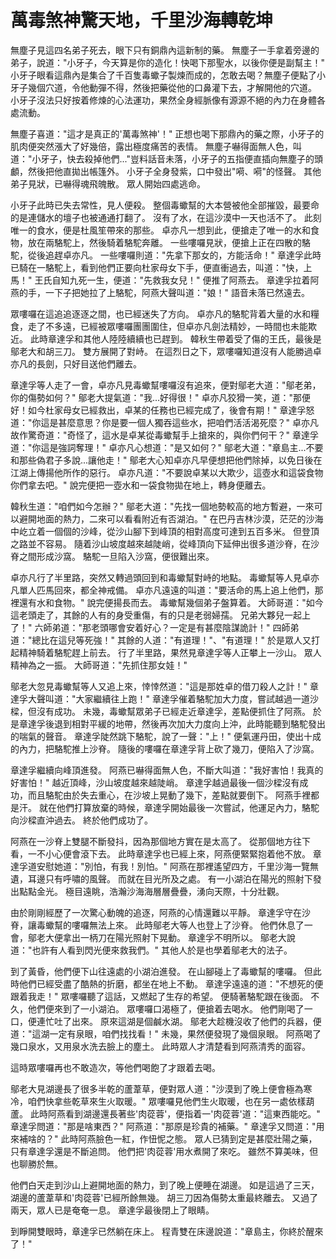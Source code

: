 # 萬毒煞神驚天地，千里沙海轉乾坤

無塵子見這四名弟子死去，眼下只有銅鼎內這新制的藥。 無塵子一手拿着旁邊的弟子，說道："小牙子，今天算是你的造化！快喝下那聖水，以後你便是副幫主！" 小牙子眼看這鼎內是集合了千百隻毒蠍子製煉而成的，怎敢去喝？無塵子便點了小牙子幾個穴道，令他動彈不得，然後把藥從他的口鼻灌下去，才解開他的穴道。 小牙子沒法只好按着修煉的心法運功，果然全身經脈像有源源不絕的內力在身體各處流動。

無塵子喜道："這才是真正的'萬毒煞神'！" 正想也喝下那鼎內的藥之際，小牙子的肌肉便突然漲大了好幾倍，露出極度痛苦的表情。 無塵子嚇得面無人色，叫道："小牙子，快去殺掉他們..."豈料話音未落，小牙子的五指便直插向無塵子的頭顱，然後把他直拋出帳篷外。 小牙子全身發紫，口中發出"嗬、嗬"的怪聲。 其他弟子見狀，已嚇得魂飛魄散。 眾人開始四處逃命。

小牙子此時已失去常性，見人便殺。 整個毒蠍幫的大本營被他全部摧毀，最要命的是連儲水的壇子也被通通打翻了。 沒有了水，在這沙漠中一天也活不了。 此刻唯一的食水，便是杜風笙帶來的那些。 卓亦凡一想到此，便搶走了唯一的水和食物，放在兩駱駝上，然後騎着駱駝奔離。 一些嘍囉見狀，便搶上正在四散的駱駝，從後追趕卓亦凡。 一些嘍囉則道："先拿下那女的，方能活命！" 章達孚此時已騎在一駱駝上，看到他們正要向杜家母女下手，便直衝過去，叫道："快，上馬！" 王氏自知九死一生，便道："先救我女兒！" 便推了阿燕去。 章達孚拉着阿燕的手，一下子把她拉了上駱駝，阿燕大聲叫道："娘！" 語音未落已然遠去。

眾嘍囉在這追追逐逐之間，也已經迷失了方向。 卓亦凡的駱駝背着大量的水和糧食，走了不多遠，已經被眾嘍囉團團圍住，但卓亦凡劍法精妙，一時間也未能欺近。 此時章達孚和其他人陸陸續續也已趕到。 韓秋生帶着受了傷的王氏，最後是鄔老大和胡三刀。 雙方展開了對峙。 在這烈日之下，眾嘍囉知道沒有人能勝過卓亦凡的長劍，只好目送他們離去。

章達孚等人走了一會，卓亦凡見毒蠍幫嘍囉沒有追來，便對鄔老大道："鄔老弟，你的傷勢如何？" 鄔老大提氣道："我...好得很！" 卓亦凡狡猾一笑，道："那便好！如今杜家母女已經救出，卓某的任務也已經完成了，後會有期！" 章達孚怒道："你這是甚麼意思？你是要一個人獨吞這些水，把咱們活活渴死麼？" 卓亦凡故作驚奇道："奇怪了，這水是卓某從毒蠍幫手上搶來的，與你們何干？" 章達孚道："你這是強詞奪理！" 卓亦凡心想道："是又如何？" 鄔老大道："章島主...不要和那些偽君子多說...讓他走！" 鄔老大心知卓亦凡早便想把他們除掉，以免日後在江湖上傳揚他所作的惡行。 卓亦凡道："不要說卓某以大欺少，這壺水和這袋食物你們拿去吧。" 說完便把一壺水和一袋食物拋在地上，轉身便離去。

韓秋生道："咱們如今怎辦？" 鄔老大道："先找一個地勢較高的地方暫避，一來可以避開地面的熱力，二來可以看看附近有否湖泊。" 在巴丹吉林沙漠，茫茫的沙海中屹立着一個個的沙峰，從沙山腳下到峰頂的相對高度可達到五百多米。 但登頂之路並不容易。 隨着沙山坡度越來越陡峭，從峰頂向下延伸出很多道沙脊，在沙脊之間形成沙窩。 駱駝一旦陷入沙窩，便很難出來。

卓亦凡行了半里路，突然又轉過頭回到和毒蠍幫對峙的地點。 毒蠍幫等人見卓亦凡單人匹馬回來，都全神戒備。 卓亦凡遠遠的叫道："要活命的馬上追上他們，那裡還有水和食物。" 說完便揚長而去。 毒蠍幫幾個弟子盤算着。 大師哥道："如今這老頭走了，其餘的人有的身受重傷，有的只是老弱婦孺。 兄弟大夥兒一起上了！" 六師弟道："那老頭哪會安着好心？一定是有甚麼陰謀詭計！" 四師弟道："總比在這兒等死強！" 其餘的人道："有道理！"、"有道理！" 於是眾人又打起精神騎着駱駝趕上前去。 行了半里路，果然見章達孚等人正攀上一沙山。 眾人精神為之一振。 大師哥道："先抓住那女娃！"

鄔老大忽見毒蠍幫等人又追上來，悻悻然道："這是那姓卓的借刀殺人之計！" 章達孚大聲叫道："大家繼續往上跑！" 章達孚催着駱駝加大力度，嘗試越過一道沙樑，但沒有成功。 未幾，毒蠍幫眾弟子已經走近章達孚，差點便抓住了阿燕。 於是章達孚後退到相對平緩的地帶，然後再次加大力度向上沖，此時能聽到駱駝發出的喘氣的聲音。 章達孚陡然跳下駱駝，說了一聲："上！" 便氣運丹田，使出十成的內力，把駱駝推上沙脊。 隨後的嘍囉在章達孚背上砍了幾刀，便陷入了沙窩。

章達孚繼續向峰頂進發。 阿燕已嚇得面無人色，不斷大叫道："我好害怕！我真的好害怕！" 越近頂峰，沙山坡度越來越陡峭。 章達孚越過最後一個沙樑沒有成功，而且駱駝由於失去重心，在沙坡上晃動了幾下，差點就要倒下。 阿燕手裡都是汗。 就在他們打算放棄的時候，章達孚開始最後一次嘗試，他運足內力，駱駝向沙樑直沖過去。 終於他們成功了。

阿燕在一沙脊上雙腿不斷發抖，因為那個地方實在是太高了。 從那個地方往下看，一不小心便會滾下去。 此時章達孚也已經上來，阿燕便緊緊抱着他不放。 章達孚道安慰她道："別怕，有我！別怕。" 阿燕在那裡遙望四方，千里沙海一覽無遺，耳邊只有呼嘯的風聲。 而就在目光所及之處。 有一小湖泊在陽光的照射下發出點點金光。 極目遠眺，浩瀚沙海海層層疊疊，湧向天際，十分壯觀。

由於剛剛經歷了一次驚心動魄的追逐，阿燕的心情還難以平靜。 章達孚守在沙脊，讓毒蠍幫的嘍囉無法上來。 此時鄔老大等人也登上了沙脊。 他們休息了一會，鄔老大便拿出一柄刀在陽光照射下晃動。 章達孚不明所以。 鄔老大說道："也許有人看到閃光便來救我們。" 其他人於是也學着鄔老大的法子。

到了黃昏，他們便下山往遠處的小湖泊進發。 在山腳碰上了毒蠍幫的嘍囉。 但此時他們已經受盡了酷熱的折磨，都坐在地上不動。 章達孚遠遠的道："不想死的便跟着我走！" 眾嘍囉聽了這話，又燃起了生存的希望。 便騎著駱駝跟在後面。 不久，他們便來到了一小湖泊。 眾嘍囉口渴極了，便搶着去喝水。 他們剛喝了一口，便連忙吐了出來。 原來這湖是個鹹水湖。 鄔老大趁機沒收了他們的兵器，便道："這湖一定有泉眼，咱們找找看！" 未幾，果然便發現了幾個泉眼。 阿燕喝了幾口泉水，又用泉水洗去臉上的塵土。 此時眾人才清楚看到阿燕清秀的面容。

這時眾嘍囉再也不敢造次，等他們喝飽了才跟着去喝。

鄔老大見湖邊長了很多半乾的蘆葦草，便對眾人道："沙漠到了晚上便會極為寒冷，咱們快拿些乾草來生火取暖。" 眾嘍囉見他們生火取暖，也在另一處依樣葫蘆。 此時阿燕看到湖邊還長著些'肉蓯蓉'，便指着一'肉蓯蓉'道："這東西能吃。" 章達孚問道："那是啥東西？" 阿燕道："那原是珍貴的補藥。" 章達孚又問道："用來補啥的？" 此時阿燕臉色一紅，作忸怩之態。 眾人已猜到定是甚麼壯陽之藥，只有章達孚還是不斷追問。 他們把'肉蓯蓉'用水煮開了來吃。 雖然不算美味，但也聊勝於無。

他們白天走到沙山上避開地面的熱力，到了晚上便睡在湖邊。 如是這過了三天，湖邊的蘆葦草和'肉蓯蓉'已經所餘無幾。 胡三刀因為傷勢太重最終離去。 又過了兩天，眾人已是奄奄一息。 章達孚最後閉上了眼睛。

到睜開雙眼時，章達孚已然躺在床上。 程青雙在床邊說道："章島主，你終於醒來了！"
